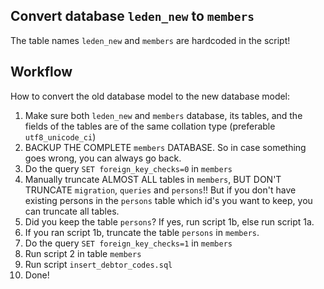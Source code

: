 Convert database `leden_new` to `members`
-----------------------------------------

The table names `leden_new` and `members` are hardcoded in the script!

## Workflow
How to convert the old database model to the new database model:

1. Make sure both `leden_new` and `members` database, its tables, and the fields of the tables are of the same collation type (preferable `utf8_unicode_ci`)
1. BACKUP THE COMPLETE `members` DATABASE. So in case something goes wrong, you can always go back.
1. Do the query `SET foreign_key_checks=0` in `members`
1. Manually truncate ALMOST ALL tables in `members`, BUT DON'T TRUNCATE `migration`, `queries` and `persons`!! But if you don't have existing persons in the `persons` table which id's you want to keep, you can truncate all tables.
1. Did you keep the table `persons`? If yes, run script 1b, else run script 1a. 
1. If you ran script 1b, truncate the table `persons` in `members`.
1. Do the query `SET foreign_key_checks=1` in `members`
1. Run script 2 in table `members`
1. Run script `insert_debtor_codes.sql`
1. Done!
